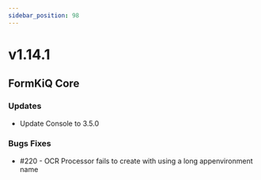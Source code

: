 ```yaml
---
sidebar_position: 98
---
```


# v1.14.1

## FormKiQ Core

### Updates

* Update Console to 3.5.0

### Bugs Fixes

* #220 - OCR Processor fails to create with using a long appenvironment name